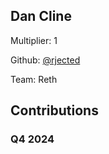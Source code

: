 
## Dan Cline
Multiplier: 1

Github: [@rjected](https://github.com/rjected)

Team: Reth

## Contributions

### Q4 2024

